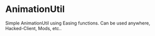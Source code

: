 # AnimationUtil
Simple AnimationUtil using Easing functions. Can be used anywhere, Hacked-Client, Mods, etc..
